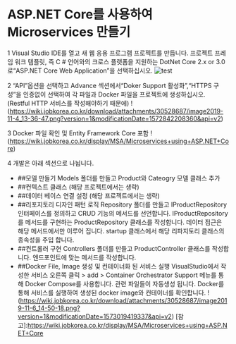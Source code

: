 # ASP.NET Core를 사용하여 Microservices 만들기
1 Visual Studio IDE를 열고 새 웹 응용 프로그램 프로젝트를 만듭니다. 프로젝트 프레임 워크 템플릿, 즉 C # 언어와의 크로스 플랫폼을 지원하는 DotNet Core 2.x or 3.0 로“ASP.NET Core Web Application”을 선택하십시오.
![test](https://wiki.jobkorea.co.kr/download/attachments/30528687/image2019-11-4_13-25-3.png?version=1&modificationDate=1572841504353&api=v2)

2 “API”옵션을 선택하고 Advance 섹션에서“Doker Support 활성화”,“HTTPS 구성”을 인증없이 선택하여 각 파일과 Docker 파일을 프로젝트에 생성하십시오. (Restful HTTP 서비스를 작성해야하기 때문에)
!(https://wiki.jobkorea.co.kr/download/attachments/30528687/image2019-11-4_13-36-47.png?version=1&modificationDate=1572842208360&api=v2)

3 Docker 파일 확인 및 Entity Framework Core 포함
!(https://wiki.jobkorea.co.kr/display/MSA/Microservices+using+ASP.NET+Core)

4 개발은 아래 섹션으로 나뉩니다.
* ##모델 만들기 
Models 폴더를 만들고 Product와 Cateogry 모델 클래스 추가
* ##컨텍스트 클래스 (해당 프로젝트에서는 생략)
* ##데이터 베이스 연결 설정 (해당 프로젝트에서는 생략)
* ##리포지토리 디자인 패턴 로직 
Repository 폴더를 만들고 IProductRepository 인터페이스를 정의하고 CRUD 기능의 메서드를 선언합니다. IProductRepository를 메서드를 구현하는 ProductRepository 클래스를 작성합니다. 데이터 접근은 해당 메서드에서만 이루어 집니다. startup 클래스에서 해당 리파지토리 클래스의 종속성을 주입 합니다.
* ##컨트롤러 구현 
Controllers 폴더를 만들고 ProductController 클래스를 작성합니다. 엔드포인트에 맞는 메서드를 작성합니다.
* ##Docker File, Image 생성 및 컨테이너화 된 서비스 실행
VisualStudio에서 작성한 서비스 오른쪽 클릭 > add > Container Orchestrator Support 메뉴를 통해 Docker Compose를 사용합니다. 관련 파일들이 자동생성 됩니다.
Docker를 통해 서비스를 실행하여 생성된 docker image와 컨테이너를 확인합니다.
!(https://wiki.jobkorea.co.kr/download/attachments/30528687/image2019-11-6_14-50-18.png?version=1&modificationDate=1573019419337&api=v2)
[참고]:https://wiki.jobkorea.co.kr/display/MSA/Microservices+using+ASP.NET+Core



